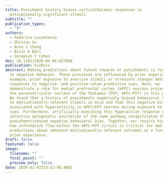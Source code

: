 ```yaml
---
title: Punishment history biases corticothalamic responses to
  motivationally-significant stimuli
subtitle: ""
publication_types:
  - "3"
authors:
  - Federica Lucantonio
  - Zhixiao Su
  - Anna J Chang
  - Bilal A Bari
  - Jeremiah Y Cohen
doi: 10.1101/2020.04.06.027888
publication: bioRxiv
abstract: Making predictions about future rewards or punishments is fundamental
  to adaptive behavior. These processes are influenced by prior experience. For
  example, prior exposure to aversive stimuli or stressors changes behavioral
  responses to negative- and positive-value predictive cues. Here, we
  demonstrate a role for medial prefrontal cortex (mPFC) neurons projecting to
  the paraventricular nucleus of the thalamus (PVT; mPFC→PVT) in this process.
  We found that a history of punishments negatively biased behavioral responses
  to motivationally-relevant stimuli in mice and that this negative bias was
  associated with hyperactivity in mPFC→PVT neurons during exposure to those
  cues. Furthermore, artificially mimicking this hyperactive response with
  selective optogenetic excitation of the same pathway recapitulated the
  punishmentinduced negative behavioral bias. Together, our results highlight
  how information flow within the mPFC→PVT circuit is critical for making
  predictions about imminent motivationally-relevant outcomes as a function of
  prior experience.
draft: false
featured: false
image:
  filename: ""
  focal_point: ""
  preview_only: false
date: 2020-01-01T23:52:00.000Z
---
```

